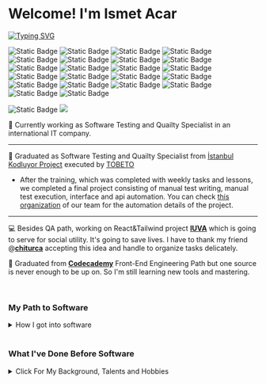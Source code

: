 # Welcome! I'm Ismet Acar

[![Typing SVG](https://readme-typing-svg.demolab.com?font=Fira+Code&pause=1000&random=false&width=465&lines=Software+Test+Engineer;Software+Testing+and+Quality+Specialist)](https://git.io/typing-svg)

![Static Badge](https://img.shields.io/badge/PYTHON-white?style=for-the-badge&logo=python&logoColor=%233776ab) ![Static Badge](https://img.shields.io/badge/JAVASCRIPT-f7df1e?style=for-the-badge&logo=javascript&logoColor=black) ![Static Badge](https://img.shields.io/badge/JAVA-%235382a1?style=for-the-badge) ![Static Badge](https://img.shields.io/badge/C_SHARP-%239b4993?style=for-the-badge)
![Static Badge](https://img.shields.io/badge/SELENIUM-white?style=for-the-badge&logo=selenium) ![Static Badge](https://img.shields.io/badge/JIRA_XRAY-white?style=for-the-badge&logo=jirasoftware&logoColor=blue) ![Static Badge](https://img.shields.io/badge/PYTEST-blue?style=for-the-badge&logo=pytest&logoColor=white) ![Static Badge](https://img.shields.io/badge/POSTGRESQL-white?style=for-the-badge&logo=postgresql)
![Static Badge](https://img.shields.io/badge/SWAGGER-white?style=for-the-badge&logo=swagger) ![Static Badge](https://img.shields.io/badge/CODCEPTJS-purple?style=for-the-badge&logo=codeceptjs)
![Static Badge](https://img.shields.io/badge/postman-white?style=for-the-badge&logo=postman) ![Static Badge](https://img.shields.io/badge/PYCHARM-white?style=for-the-badge&logo=pycharm&logoColor=green) ![Static Badge](https://img.shields.io/badge/VSCODE-%230777ba?style=for-the-badge) ![Static Badge](https://img.shields.io/badge/VISUAL_STUDIO-%237252aa?style=for-the-badge) ![Static Badge](https://img.shields.io/badge/GIT-white?style=for-the-badge&logo=git&logoColor=%23f05133)
![Static Badge](https://img.shields.io/badge/HTML-white?style=for-the-badge&logo=html5&logoColor=%23e44d25) ![Static Badge](https://img.shields.io/badge/CSS-white?style=for-the-badge&logo=css3&logoColor=%23264bdc) ![Static Badge](https://img.shields.io/badge/TAILWIND_CSS-white?style=for-the-badge&logo=tailwindcss&logoColor=%2338bdf7) ![Static Badge](https://img.shields.io/badge/BOOTSTRAP-white?style=for-the-badge&logo=bootstrap&logoColor=%237d11f8) ![Static Badge](https://img.shields.io/badge/REACT-white?style=for-the-badge&logo=react&logoColor=%2361dafb)
![Static Badge](https://img.shields.io/badge/FIGMA-black?style=for-the-badge&logo=figma&logoColor=white) ![Static Badge](https://img.shields.io/badge/Adobe_Illustrator-black?style=for-the-badge&logo=adobeillustrator)

![Static Badge](https://img.shields.io/badge/Linkedin-%230474b3?style=for-the-badge&logo=linkedin&link=https%3A%2F%2Fwww.linkedin.com%2Fin%2Fismet-acar-software%2F) ![](https://komarev.com/ghpvc/?username=acarismet&style=for-the-badge)

:climbing: Currently working as Software Testing and Quailty Specialist in an international IT company.

<hr>

:dart: Graduated as Software Testing and Quailty Specialist from [İstanbul Kodluyor Project](https://istanbulkodluyor.com/istanbul-kodluyor) executed by [TOBETO](https://tobeto.com)

- After the training, which was completed with weekly tasks and lessons, we completed a final project consisting of manual test writing, manual test execution, interface and api automation. You can check [this organization](https://github.com/Test-3A-Pair-6) of our team for the automation details of the project.

<hr>

:computer: Besides QA path, working on React&Tailwind project **[IUVA](https://github.com/chiturca/iuva)** which is going to serve for social utility. It's going to save lives. I have to thank my friend @**[chiturca](https://github.com/chiturca)** accepting this idea and handle to organize tasks delicately.

:dart: Graduated from **[Codecademy](https://www.codecademy.com)** Front-End Engineering Path but one source is never enough to be up on. So I'm still learning new tools and mastering.

<br>
<h3>My Path to Software</h3>
<details>
<summary>How I got into software</summary>
<br>
  
:seedling: A self-taught developer who seeks best ways to create. When I worked as a sound technician, learning what was going on behind the scenes of programs that were causing problems and solving them encouraged me to learn behind the scenes. So I embarked on a software path, starting by learning Python. Simultaneously, I completed a course in Mathematics for Data Science at Duke University, based on the fact that programming is not just about language. I learned the language and tools necessary for Front-End Development, a recommended start for self-learners. The basic logic of programming, the basics of coding were complete. Controlling the details from my former professional life and automating the controls in a way that minimizes the human factor was a reflex that was always on my mind while learning software. It was during my industry research that I discovered that Software Testing and Quality Specialization would suit me. Now, on this path that I found by searching step by step, I am moving forward both to be a sought-after name and to create values that I will always remember.

</details>

<br>

<h3>What I've Done Before Software</h3>
<details>
<summary>Click For My Background, Talents and Hobbies</summary>

<br>
  
 ✒️ Originally [Faculty of Communication Radio Tv and Cinema Graduate from Ankara University](http://www.ilef.ankara.edu.tr/en/mainpage/) with the following media skills:

- :radio: Radio Broadcasting in Turkish Radio Television(TRT),
- :microphone: Commercial Voiceover,
- :tophat: Master of Ceremonies,
- :minidisc: Sound Recording and Editing,
- :radio::tv: Radio and TV Broadcast Technician,
- :camera: [Photographing](https://ismtacr.wixsite.com/ismetacar)

🤝 Social Responsibility Project Creator, Developer and Coordinator

:musical_keyboard: Polyphonic choir member (Bass)

</details>
